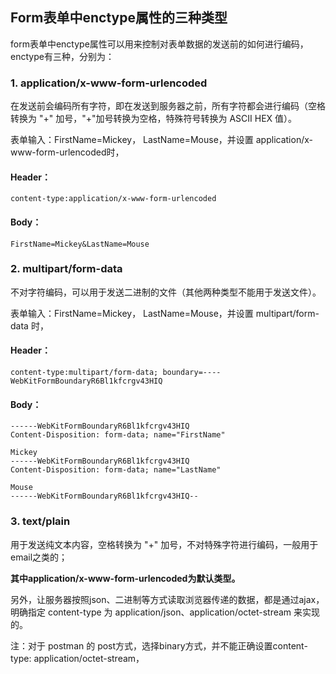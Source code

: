 ## Form表单中enctype属性的三种类型

form表单中enctype属性可以用来控制对表单数据的发送前的如何进行编码，enctype有三种，分别为：

### 1. application/x-www-form-urlencoded

在发送前会编码所有字符，即在发送到服务器之前，所有字符都会进行编码（空格转换为 "+" 加号，"+"加号转换为空格，特殊符号转换为 ASCII HEX 值）。

表单输入：FirstName=Mickey， LastName=Mouse，并设置 application/x-www-form-urlencoded时，

#### Header：

```
content-type:application/x-www-form-urlencoded
```

#### Body：

```
FirstName=Mickey&LastName=Mouse
```

### 2. multipart/form-data

不对字符编码，可以用于发送二进制的文件（其他两种类型不能用于发送文件）。

表单输入：FirstName=Mickey， LastName=Mouse，并设置 multipart/form-data 时，

#### Header：

```
content-type:multipart/form-data; boundary=----WebKitFormBoundaryR6Bl1kfcrgv43HIQ
```

#### Body：

```
------WebKitFormBoundaryR6Bl1kfcrgv43HIQ
Content-Disposition: form-data; name="FirstName"

Mickey
------WebKitFormBoundaryR6Bl1kfcrgv43HIQ
Content-Disposition: form-data; name="LastName"

Mouse
------WebKitFormBoundaryR6Bl1kfcrgv43HIQ--
```

### 3. text/plain

用于发送纯文本内容，空格转换为 "+" 加号，不对特殊字符进行编码，一般用于email之类的；

**其中application/x-www-form-urlencoded为默认类型。**

另外，让服务器按照json、二进制等方式读取浏览器传递的数据，都是通过ajax，明确指定 content-type 为 application/json、application/octet-stream 来实现的。

注：对于 postman 的 post方式，选择binary方式，并不能正确设置content-type: application/octet-stream，
